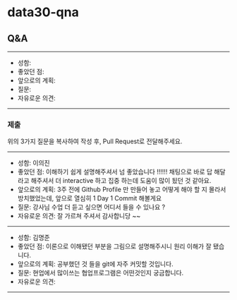 # data30-qna

## Q&A

---
- 성함: 
- 좋았던 점: 
- 앞으로의 계획:
- 질문:
- 자유로운 의견: 
---

### 제출
위의 3가지 질문을 복사하여 작성 후, Pull Request로 전달해주세요.

---
- 성함: 이의진
- 좋았던 점: 이해하기 쉽게 설명해주셔서 넘 좋았습니다 !!!!!!
           채팅으로 바로 답 해달라고 해주셔서 더 interactive 하고 집중 하는데 도움이 많이 됬던 것 같아요.
- 앞으로의 계획: 3주 전에 Github Profile 만 만들어 놓고 어떻게 해야 할 지 몰라서 방치했었는데,
              앞으로 열심히 1 Day 1 Commit 해볼게요 
- 질문: 강사님 수업 더 듣고 싶으면 어디서 들을 수 있나요 ?
- 자유로운 의견: 잘 가르쳐 주셔서 감사합니당 ~~

---
- 성함: 김명준
- 좋았던 점: 이론으로 이해됐던 부분을 그림으로 설명해주시니 원리 이해가 잘 됐습니다.
- 앞으로의 계획: 공부했던 것 들을 git에 자주 커밋할 것입니다.
- 질문: 현업에서 많이쓰는 협업프로그램은 어떤것인지 궁금합니다. 
- 자유로운 의견: 

---
